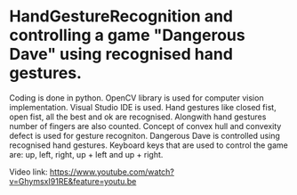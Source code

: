 # HandGestureRecognition and controlling a game "Dangerous Dave" using recognised hand gestures.

Coding is done in python. OpenCV library is used for computer vision implementation. Visual Studio IDE is used. 
Hand gestures like closed fist, open fist, all the best and ok are recognised.
Alongwith hand gestures number of fingers are also counted. 
Concept of convex hull and convexity defect is used for gesture recogniton.
Dangerous Dave is controlled using recognised hand gestures.
Keyboard keys that are used to control the game are: up, left, right, up + left and up + right.

Video link: https://www.youtube.com/watch?v=GhymsxI91RE&feature=youtu.be
